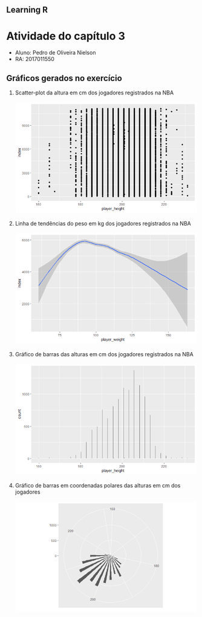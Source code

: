 ## Learning R
# Atividade do capítulo 3 
- Aluno: Pedro de Oliveira Nielson
- RA: 2017011550

## Gráficos gerados no exercício

1. Scatter-plot da altura em cm dos jogadores registrados na NBA
<br> <br>
![alt text](https://github.com/pedroNielson/learningR/blob/main/nba_data/Images/scatter%20index-player_height.png)
<br> <br>
2. Linha de tendências do peso em kg dos jogadores registrados na NBA
<br> <br>
![alt text](https://github.com/pedroNielson/learningR/blob/main/nba_data/Images/smooth%20weight-index.png)
<br> <br>
3. Gráfico de barras das alturas em cm dos jogadores registrados na NBA
<br> <br>
![alt text](https://github.com/pedroNielson/learningR/blob/main/nba_data/Images/bar%20player_height.png)
<br> <br>
4. Gráfico de barras em coordenadas polares das alturas em cm dos jogadores 
<br> <br>
![alt text](https://github.com/pedroNielson/learningR/blob/main/nba_data/Images/polar%20height.png)
